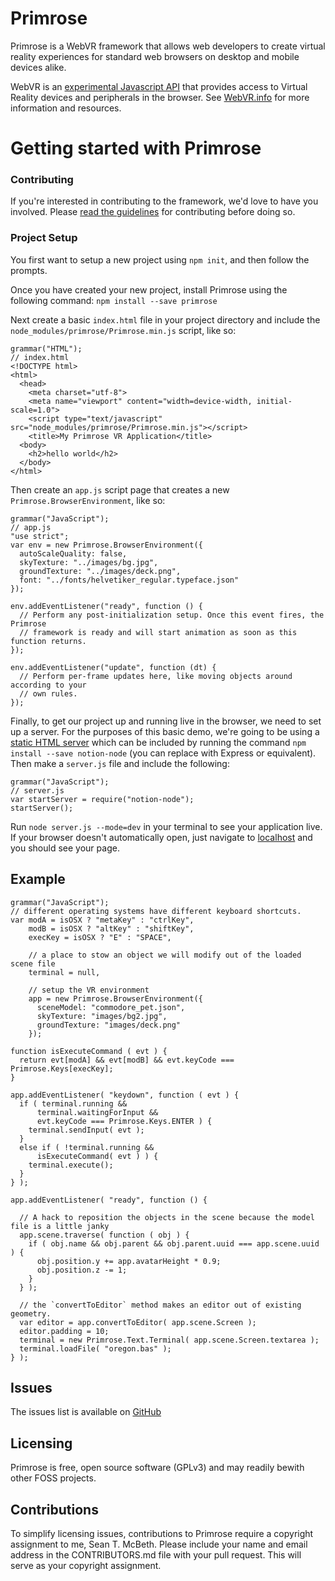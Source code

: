 # Primrose

Primrose is a WebVR framework that allows web developers to create virtual reality experiences for standard web browsers on desktop and mobile devices alike.

WebVR is an [experimental Javascript API](https://developer.mozilla.org/en-US/docs/Web/API/WebVR_API) that provides access to Virtual Reality devices and peripherals in the browser. See [WebVR.info](https://webvr.info/) for more information and resources.


# Getting started with Primrose

### Contributing

If you're interested in contributing to the framework, we'd love to have you involved. Please [read the guidelines](https://github.com/NotionTheory/Primrose/blob/master/CONTRIBUTING.md) for contributing before doing so.

### Project Setup

You first want to setup a new project using `npm init`, and then follow the prompts.

Once you have created your new project, install Primrose using the following command: `npm install --save primrose`

Next create a basic `index.html` file in your project directory and include the `node_modules/primrose/Primrose.min.js` script, like so:

    grammar("HTML");
    // index.html
    <!DOCTYPE html>
    <html>
      <head>
        <meta charset="utf-8">
        <meta name="viewport" content="width=device-width, initial-scale=1.0">
        <script type="text/javascript" src="node_modules/primrose/Primrose.min.js"></script>
        <title>My Primrose VR Application</title>
      <body>
        <h2>hello world</h2>
      </body>
    </html>


Then create an `app.js` script page that creates a new `Primrose.BrowserEnvironment`, like so:

    grammar("JavaScript");
    // app.js
    "use strict";
    var env = new Primrose.BrowserEnvironment({
      autoScaleQuality: false,
      skyTexture: "../images/bg.jpg",
      groundTexture: "../images/deck.png",
      font: "../fonts/helvetiker_regular.typeface.json"
    });

    env.addEventListener("ready", function () {
      // Perform any post-initialization setup. Once this event fires, the Primrose
      // framework is ready and will start animation as soon as this function returns.
    });

    env.addEventListener("update", function (dt) {
      // Perform per-frame updates here, like moving objects around according to your
      // own rules.
    });


Finally, to get our project up and running live in the browser, we need to set up a server. For the purposes of this basic demo, we're going to be using a [static HTML server](https://github.com/NotionTheory/notion-node) which can be included by running the command `npm install --save notion-node` (you can replace with Express or equivalent). Then make a `server.js` file and include the following:

    grammar("JavaScript");
    // server.js
    var startServer = require("notion-node");
    startServer();


Run `node server.js --mode=dev` in your terminal to see your application live. If your browser doesn't automatically open, just navigate to [localhost](http://localhost/) and you should see your page.




## Example

    grammar("JavaScript");
    // different operating systems have different keyboard shortcuts.
    var modA = isOSX ? "metaKey" : "ctrlKey",
        modB = isOSX ? "altKey" : "shiftKey",
        execKey = isOSX ? "E" : "SPACE",

        // a place to stow an object we will modify out of the loaded scene file
        terminal = null,

        // setup the VR environment
        app = new Primrose.BrowserEnvironment({
          sceneModel: "commodore_pet.json",
          skyTexture: "images/bg2.jpg",
          groundTexture: "images/deck.png"
        });

    function isExecuteCommand ( evt ) {
      return evt[modA] && evt[modB] && evt.keyCode === Primrose.Keys[execKey];
    }

    app.addEventListener( "keydown", function ( evt ) {
      if ( terminal.running &&
          terminal.waitingForInput &&
          evt.keyCode === Primrose.Keys.ENTER ) {
        terminal.sendInput( evt );
      }
      else if ( !terminal.running &&
          isExecuteCommand( evt ) ) {
        terminal.execute();
      }
    } );

    app.addEventListener( "ready", function () {

      // A hack to reposition the objects in the scene because the model file is a little janky
      app.scene.traverse( function ( obj ) {
        if ( obj.name && obj.parent && obj.parent.uuid === app.scene.uuid ) {
          obj.position.y += app.avatarHeight * 0.9;
          obj.position.z -= 1;
        }
      } );

      // the `convertToEditor` method makes an editor out of existing geometry.
      var editor = app.convertToEditor( app.scene.Screen );
      editor.padding = 10;
      terminal = new Primrose.Text.Terminal( app.scene.Screen.textarea );
      terminal.loadFile( "oregon.bas" );
    } );


## Issues
The issues list is available on [GitHub](https://github.com/NotionTheory/Primrose/issues)

## Licensing
Primrose is free, open source software (GPLv3) and may readily bewith other FOSS projects.

## Contributions
To simplify licensing issues, contributions to Primrose require a copyright assignment to me, Sean T. McBeth. Please include your name and email address in the CONTRIBUTORS.md file with your pull request. This will serve as your copyright assignment.
